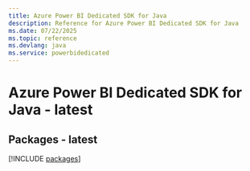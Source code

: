 ```yaml
---
title: Azure Power BI Dedicated SDK for Java
description: Reference for Azure Power BI Dedicated SDK for Java
ms.date: 07/22/2025
ms.topic: reference
ms.devlang: java
ms.service: powerbidedicated
---
```

# Azure Power BI Dedicated SDK for Java - latest
## Packages - latest
[!INCLUDE [packages](power-bi-dedicated-index.md)]